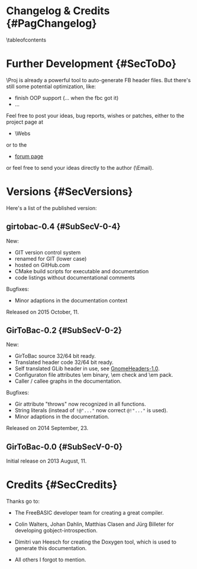 Changelog & Credits {#PagChangelog}
===================
\tableofcontents

Further Development  {#SecToDo}
===================

\Proj is already a powerful tool to auto-generate FB header files. But
there's still some potential optimization, like:

- finish OOP support (... when the fbc got it)
- ...

Feel free to post your ideas, bug reports, wishes or patches, either
to the project page at

- \Webs

or to the

- [forum page](http://www.freebasic.net/forum/viewtopic.php?f=8&t=19810)

or feel free to send your ideas directly to the author (\Email).


Versions  {#SecVersions}
========

Here's a list of the published version:

girtobac-0.4  {#SubSecV-0-4}
------------

New:

- GIT version control system
- renamed for GIT (lower case)
- hosted on GitHub.com
- CMake build scripts for executable and documentation
- code listings without documentational comments

Bugfixes:

- Minor adaptions in the documentation context

Released on 2015 October, 11.


GirToBac-0.2  {#SubSecV-0-2}
------------

New:

- GirToBac source 32/64 bit ready.
- Translated header code 32/64 bit ready.
- Self translated GLib header in use, see [GnomeHeaders-1.0](http://www.freebasic-portal.de/downloads/bibliotheken/gtk-3-header-dateien-fuer-freebasic-191.html).
- Configuraton file attributes \em binary, \em check and \em pack.
- Caller / callee graphs in the documentation.

Bugfixes:

- Gir attribute "throws" now recognized in all functions.
- String literals (instead of `!@"..."` now correct `@!"..."` is used).
- Minor adaptions in the documentation.

Released on 2014 September, 23.


GirToBac-0.0  {#SubSecV-0-0}
------------

Initial release on 2013 August, 11.


Credits  {#SecCredits}
=======

Thanks go to:

- The FreeBASIC developer team for creating a great compiler.

- Colin Walters, Johan Dahlin, Matthias Clasen and Jürg Billeter for
  developing gobject-introspection.

- Dimitri van Heesch for creating the Doxygen tool, which is used to
  generate this documentation.

- All others I forgot to mention.
